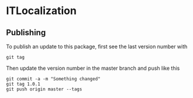 # ITLocalization

## Publishing

To publish an update to this package, first see the last version number with

    git tag

Then update the version number in the master branch and push like this

    git commit -a -m "Something changed"
    git tag 1.0.1
    git push origin master --tags
